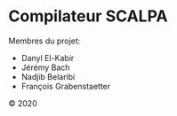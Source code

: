 # Compilateur SCALPA

Membres du projet:

- Danyl El-Kabir
- Jérémy Bach
- Nadjib Belaribi
- François Grabenstaetter

© 2020
